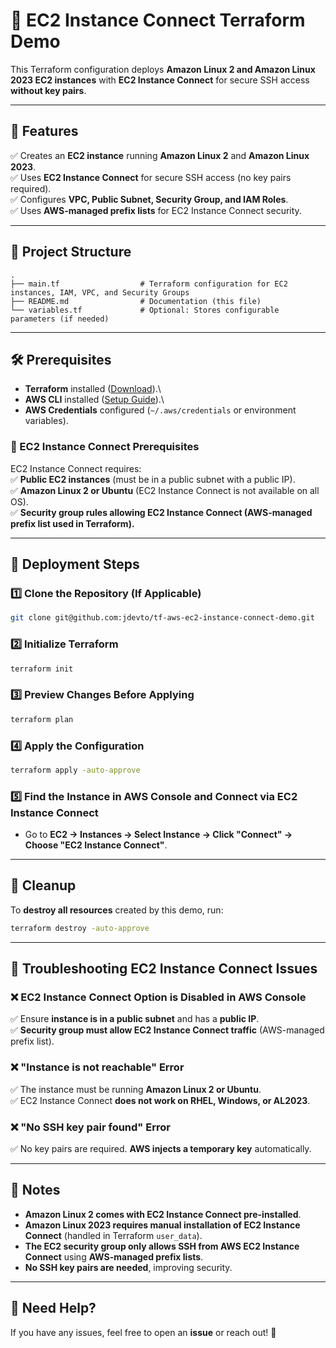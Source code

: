 # 🚀 EC2 Instance Connect Terraform Demo

This Terraform configuration deploys **Amazon Linux 2 and Amazon Linux 2023 EC2 instances** with **EC2 Instance Connect** for secure SSH access **without key pairs**.

---

## **📌 Features**

✅ Creates an **EC2 instance** running **Amazon Linux 2** and **Amazon Linux 2023**.\
✅ Uses **EC2 Instance Connect** for secure SSH access (no key pairs required).\
✅ Configures **VPC, Public Subnet, Security Group, and IAM Roles**.\
✅ Uses **AWS-managed prefix lists** for EC2 Instance Connect security.

---

## **📂 Project Structure**

```plaintext
.
├── main.tf                  # Terraform configuration for EC2 instances, IAM, VPC, and Security Groups
├── README.md                # Documentation (this file)
└── variables.tf             # Optional: Stores configurable parameters (if needed)
```

---

## **🛠 Prerequisites**

- **Terraform** installed ([Download](https://developer.hashicorp.com/terraform/downloads)).\
- **AWS CLI** installed ([Setup Guide](https://docs.aws.amazon.com/cli/latest/userguide/install-cliv2.html)).\
- **AWS Credentials** configured (`~/.aws/credentials` or environment variables).

### **🔹 EC2 Instance Connect Prerequisites**

EC2 Instance Connect requires:\
✅ **Public EC2 instances** (must be in a public subnet with a public IP).\
✅ **Amazon Linux 2 or Ubuntu** (EC2 Instance Connect is not available on all OS).\
✅ **Security group rules allowing EC2 Instance Connect (AWS-managed prefix list used in Terraform).**

---

## **🚀 Deployment Steps**

### **1️⃣ Clone the Repository (If Applicable)**

```sh
git clone git@github.com:jdevto/tf-aws-ec2-instance-connect-demo.git
```

### **2️⃣ Initialize Terraform**

```sh
terraform init
```

### **3️⃣ Preview Changes Before Applying**

```sh
terraform plan
```

### **4️⃣ Apply the Configuration**

```sh
terraform apply -auto-approve
```

### **5️⃣ Find the Instance in AWS Console and Connect via EC2 Instance Connect**

- Go to **EC2 → Instances → Select Instance → Click "Connect" → Choose "EC2 Instance Connect"**.

---

## **🛑 Cleanup**

To **destroy all resources** created by this demo, run:

```sh
terraform destroy -auto-approve
```

---

## **🔹 Troubleshooting EC2 Instance Connect Issues**

### **❌ EC2 Instance Connect Option is Disabled in AWS Console**

✅ Ensure **instance is in a public subnet** and has a **public IP**.\
✅ **Security group must allow EC2 Instance Connect traffic** (AWS-managed prefix list).

### **❌ "Instance is not reachable" Error**

✅ The instance must be running **Amazon Linux 2 or Ubuntu**.\
✅ EC2 Instance Connect **does not work on RHEL, Windows, or AL2023**.

### **❌ "No SSH key pair found" Error**

✅ No key pairs are required. **AWS injects a temporary key** automatically.

---

## **📌 Notes**

- **Amazon Linux 2 comes with EC2 Instance Connect pre-installed**.
- **Amazon Linux 2023 requires manual installation of EC2 Instance Connect** (handled in Terraform `user_data`).
- **The EC2 security group only allows SSH from AWS EC2 Instance Connect** using **AWS-managed prefix lists**.
- **No SSH key pairs are needed**, improving security.

---

## **📧 Need Help?**

If you have any issues, feel free to open an **issue** or reach out! 🚀
